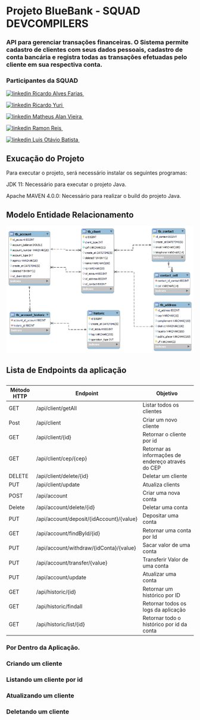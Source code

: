 # Projeto BlueBank - SQUAD DEVCOMPILERS

### API para gerenciar transações financeiras. O Sistema permite cadastro de clientes com seus dados pessoais, cadastro de conta bancária e registra todas as transações efetuadas pelo cliente em sua respectiva conta.


### Participantes da SQUAD

<p>
  <a href="https://www.linkedin.com/in/ricardo14231/" rel="nofollow noreferrer">
    <img src="https://i.stack.imgur.com/gVE0j.png" alt="linkedin"> Ricardo Alves Farias
  </a> &nbsp; 
	</p>
  <p> <a href="https://www.linkedin.com/in/ricardoyuri/" rel="nofollow noreferrer">
    <img src="https://i.stack.imgur.com/gVE0j.png" alt="linkedin"> Ricardo Yuri
  </a> &nbsp; </p>
  
<p> <a href="https://www.linkedin.com/in/matheus-alan/" rel="nofollow noreferrer">
    <img src="https://i.stack.imgur.com/gVE0j.png" alt="linkedin"> Matheus Alan Vieira
  </a> &nbsp; </p>
  
  <p> <a href="https://www.linkedin.com/in/ramon-reis-57aa0177/" rel="nofollow noreferrer">
    <img src="https://i.stack.imgur.com/gVE0j.png" alt="linkedin"> Ramon Reis
  </a> &nbsp; </p>
  
  <p> <a href="https://www.linkedin.com/in/luisotaviobatistadev/" rel="nofollow noreferrer">
    <img src="https://i.stack.imgur.com/gVE0j.png" alt="linkedin"> Luis Otávio Batista
  </a> &nbsp; </p>
		


## Exucação do Projeto
Para executar o projeto, será necessário instalar os seguintes programas:

<p> JDK 11: Necessário para executar o projeto Java. </p>
<p> Apache MAVEN 4.0.0: Necessário para realizar o build do projeto Java. </p>


## Modelo Entidade Relacionamento

![alt text](https://github.com/ricardo-yuri/BlueBank/blob/main/database/diagrama_entidade_relacionamento.png)



## Lista de Endpoints da aplicação 

<table class="demo">
	<caption></caption>
	<thead>
	<tr>
		<th>Método HTTP
</th>
		<th>Endpoint</th>
		<th>Objetivo</th>
	</tr>
	</thead>
	<tbody>
	<tr>
		<td>GET</td>
		<td>/api/client/getAll</td>
		<td>Listar todos os clientes</td>
	</tr>
	<tr>
		<td>Post</td>
		<td>/api/client</td>
		<td>Criar um novo cliente</td>
	</tr>
	<tr>
		<td>GET</td>
		<td>/api/client/{id}</td>
		<td>Retornar o cliente por id</td>
	</tr>
	<tr>
		<td>GET</td>
		<td>/api/client/cep/{cep}</td>
		<td>Retornar as informações de endereço através do CEP</td>
	</tr>
	<tr>
		<td>DELETE</td>
		<td>/api/client/delete/{id}</td>
		<td>Deletar um cliente</td>
	</tr>
	<tr>
		<td>PUT</td>
		<td>/api/client/update</td>
		<td>Atualiza clients</td>
	</tr>
	<tr>
		<td>POST</td>
		<td>/api/account</td>
		<td>Criar uma nova conta</td>
	</tr>
	<tr>
		<td>Delete</td>
		<td>/api/account/delete/{id}</td>
		<td>Deletar uma conta </td>
	</tr>
	<tr>
		<td>PUT</td>
		<td>/api/account/deposit/{idAccount}/{value}</td>
		<td>Depositar uma conta</td>
	</tr>
	<tr>
		<td>GET</td>
		<td>/api/account/findById/{id}</td>
		<td>Retornar uma conta por Id</td>
	</tr>
	<tr>
		<td>PUT</td>
		<td>/api/account/withdraw/{idConta}/{value}</td>
		<td>Sacar valor de uma conta
	</td>
	</tr>
	<tr>
		<td>PUT</td>
		<td>/api/account/transfer/{value}</td>
		<td>Transferir Valor de uma conta</td>
	</tr>
	<tr>
		<td>PUT</td>
		<td>/api/account/update</td>
		<td>Atualizar uma conta</td>
	</tr>
	<tr>
		<td>GET</td>
		<td>/api/historic/{id}</td>
		<td>Retornar um histórico por ID</td>
	</tr>
	<tr>
		<td>GET</td>
		<td>/api/historic/findall</td>
		<td>Retornar todos os logs da aplicação</td>
	</tr>
	<tr>
		<td>GET</td>
		<td>/api/historic/list/{id}</td>
		<td>Retornar todo o histórico por id da conta</td>
	</tr>
	
	
</table>


### Por Dentro da Aplicação.

### Criando um cliente

### Listando um cliente por id

### Atualizando um cliente

### Deletando um cliente




